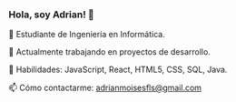 ### Hola, soy Adrian! 👋

🌱 Estudiante de Ingeniería en Informática.

🚀 Actualmente trabajando en proyectos de desarrollo.

🔧 Habilidades: JavaScript, React, HTML5, CSS, SQL, Java.

📫 Cómo contactarme: adrianmoisesfls@gmail.com 


